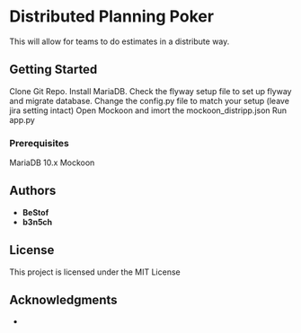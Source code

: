 # Distributed Planning Poker

This will allow for teams to do estimates in a distribute way.

## Getting Started

Clone Git Repo.
Install MariaDB.
Check the flyway setup file to set up flyway and migrate database.
Change the config.py file to match your setup (leave jira setting intact)
Open Mockoon and imort the mockoon_distripp.json
Run app.py

### Prerequisites

MariaDB 10.x
Mockoon


## Authors

* **BeStof**
* **b3n5ch** 

## License

This project is licensed under the MIT License

## Acknowledgments

*
